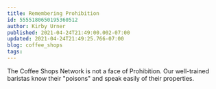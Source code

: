 ```yaml
---
title: Remembering Prohibition
id: 5555180650195360512
author: Kirby Urner
published: 2021-04-24T21:49:00.002-07:00
updated: 2021-04-24T21:49:25.766-07:00
blog: coffee_shops
tags: 
---
```


The Coffee Shops Network is not a face of Prohibition. Our well-trained baristas know their "poisons" and speak easily of their properties.